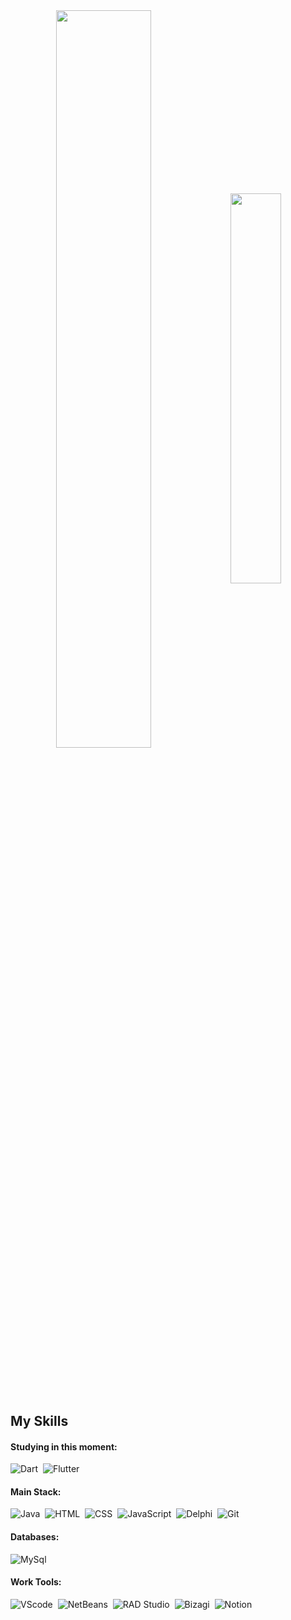 


<div>
 <div  align="center" style="margin-bottom:100px">
<img width=55% align="center"  src="https://github-readme-streak-stats.herokuapp.com?user=Luanpd7&theme=radical&mode=weekly" />
<img width=40% align="center" src="https://github-readme-stats-git-main-rafaelalexandrino.vercel.app/api/top-langs/?username=Luanpd7&show_icons=true&theme=radical&layout=compact" />
 </div>


## My Skills
#### Studying in this moment:
![Dart](https://img.shields.io/badge/dart-1572B6?style=for-the-badge&logo=dart&logoColor=white)&nbsp;
![Flutter](https://img.shields.io/badge/flutter-1572D9?style=for-the-badge&logo=flutter&logoColor=white)&nbsp;

#### Main Stack:
![Java](https://img.shields.io/badge/java-100000?style=for-the-badge&logo=java&logoColor=white)&nbsp;
![HTML](https://img.shields.io/badge/HTML5-E34F26?style=for-the-badge&logo=html5&logoColor=white)&nbsp;
![CSS](https://img.shields.io/badge/CSS3-1572B6?style=for-the-badge&logo=css3&logoColor=white)&nbsp;
![JavaScript](https://img.shields.io/badge/JavaScript-F7DF1E?style=for-the-badge&logo=javascript&logoColor=black)&nbsp;
![Delphi](https://img.shields.io/badge/Delphi-4A154B?style=for-the-badge&logo=delphi&logoColor=white)&nbsp;
![Git](https://img.shields.io/badge/GIT-E44C30?style=for-the-badge&logo=git&logoColor=white)&nbsp;

#### Databases:
![MySql](https://img.shields.io/badge/mysql-316192?style=for-the-badge&logo=mysql&logoColor=white)&nbsp;

#### Work Tools:
![VScode](https://img.shields.io/badge/vscode-4285F4?style=for-the-badge&logo=vscode&logoColor=white)&nbsp;
![NetBeans](https://img.shields.io/badge/netbeans-E44C30?style=for-the-badge&logo=netbeans&logoColor=white)&nbsp;
![RAD Studio](https://img.shields.io/badge/RAD%20Studio-%23E5405F?style=for-the-badge&logo=radstudio&logoColor=white)&nbsp;
![Bizagi](https://img.shields.io/badge/bizagi%20Modeler-%23FF6600.svg?&style=for-the-badge&logo=bizagimodeler&logoColor=white)&nbsp;
![Notion](https://img.shields.io/badge/Notion-000000?style=for-the-badge&logo=notion&logoColor=white)&nbsp;





